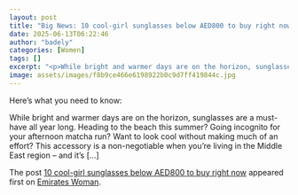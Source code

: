 ```yaml
---
layout: post
title: "Big News: 10 cool-girl sunglasses below AED800 to buy right now"
date: 2025-06-13T06:22:46
author: "badely"
categories: [Women]
tags: []
excerpt: "<p>While bright and warmer days are on the horizon, sunglasses are a must-have all year long. Heading to the beach this summer? Going incognito for yo"
image: assets/images/f8b9ce466e6198922b0c9d7ff419844c.jpg
---
```


Here’s what you need to know: <p>While bright and warmer days are on the horizon, sunglasses are a must-have all year long. Heading to the beach this summer? Going incognito for your afternoon matcha run? Want to look cool without making much of an effort? This accessory is a non-negotiable when you&#8217;re living in the Middle East region – and it&#8217;s [&#8230;]</p>
<p>The post <a href="https://emirateswoman.com/karen-wazen-10-cool-girl-sunglasses-below-800/" rel="nofollow">10 cool-girl sunglasses below AED800 to buy right now</a> appeared first on <a href="https://emirateswoman.com" rel="nofollow">Emirates Woman</a>.</p>

